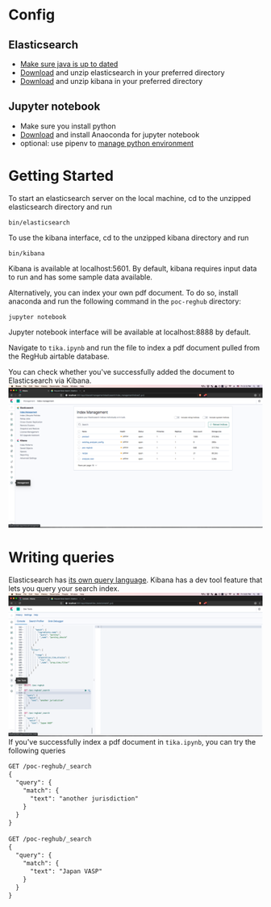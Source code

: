 # Config
## Elasticsearch
- [Make sure java is up to dated](https://www.oracle.com/technetwork/java/javase/downloads/index.html)
- [Download](https://www.elastic.co/downloads/elasticsearch) and unzip elasticsearch in your preferred directory
- [Download](https://www.elastic.co/downloads/kibana) and unzip kibana in your preferred directory
## Jupyter notebook
- Make sure you install python
- [Download](https://www.anaconda.com/distribution/) and install Anaoconda for jupyter notebook
- optional: use pipenv to [manage python environment](https://stackoverflow.com/questions/47295871/is-there-a-way-to-use-pipenv-with-jupyter-notebook
)

# Getting Started
To start an elasticsearch server on the local machine, cd to the unzipped elasticsearch directory and run 
```
bin/elasticsearch
```

To use the kibana interface, cd to the unzipped kibana directory and run 
```
bin/kibana
```

Kibana is available at localhost:5601. By default, kibana requires input data to run and has some sample data available. 

Alternatively, you can index your own pdf document. To do so, install anaconda and run the following command in the `poc-reghub` directory:
```
jupyter notebook
```
Jupyter notebook interface will be available at localhost:8888 by default. 

Navigate to `tika.ipynb` and run the file to index a pdf document pulled from the RegHub airtable database. 

You can check whether you've successfully added the document to Elasticsearch via Kibana.
![screenshot of kibana index management](screenshots/kibana--index-management.png)

# Writing queries
Elasticsearch has [its own query language](https://www.elastic.co/guide/en/elasticsearch/reference/current/query-dsl.html). Kibana has a dev tool feature that lets you query your search index. 
![screenshot of kibana dev tool](screenshots/kibana--dev-tool.png)
If you've successfully index a pdf document in `tika.ipynb`, you can try the following queries
```
GET /poc-reghub/_search
{
  "query": {
    "match": {
      "text": "another jurisdiction"
    }
  }
}

GET /poc-reghub/_search
{
  "query": {
    "match": {
      "text": "Japan VASP"
    }
  }
}

```
